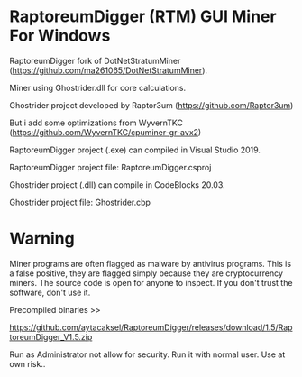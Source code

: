 # RaptoreumDigger (RTM) GUI Miner For Windows

RaptoreumDigger fork of DotNetStratumMiner (https://github.com/ma261065/DotNetStratumMiner).

Miner using Ghostrider.dll for core calculations.

Ghostrider project developed by Raptor3um (https://github.com/Raptor3um)

But i add some optimizations from WyvernTKC (https://github.com/WyvernTKC/cpuminer-gr-avx2)

RaptoreumDigger project (.exe) can compiled in Visual Studio 2019.

RaptoreumDigger project file: RaptoreumDigger.csproj

Ghostrider project (.dll) can compile in CodeBlocks 20.03.

Ghostrider project file: Ghostrider.cbp

# Warning 

Miner programs are often flagged as malware by antivirus programs. This is a false positive, they are flagged simply because they are cryptocurrency miners. The source code is open for anyone to inspect. If you don't trust the software, don't use it.

Precompiled binaries >>

https://github.com/aytacaksel/RaptoreumDigger/releases/download/1.5/RaptoreumDigger_V1.5.zip

Run as Administrator not allow for security. Run it with normal user. Use at own risk..




